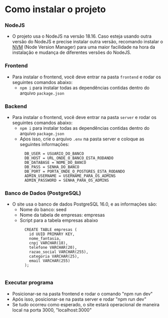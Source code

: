 # Como instalar o projeto

### NodeJS
- O projeto usa o NodeJS na versão 18.16. Caso esteja usando outra versão do NodeJS e precise instalar outra versão,
recomando instalar o [NVM](https://github.com/nvm-sh/nvm) (Node Version Manager) para uma maior facilidade na hora da instalação e mudança de diferentes versões do NodeJS.

### Frontend

- Para instalar o frontend, você deve entrar na pasta `frontend` e rodar os seguintes comandos abaixo:
  - `npm i` para instalar todas as dependências contidas dentro do arquivo `package.json`

### Backend
- Para instalar o frontend, você deve entrar na pasta `server` e rodar os seguintes comandos abaixo:
  - `npm i` para instalar todas as dependências contidas dentro do arquivo `package.json`
  - Aṕos isso, crie o arquivo `.env` na pasta server e coloque as seguintes informações:
    ```
      DB_USER = USUARIO_DO_BANCO
      DB_HOST = URL_ONDE_O_BANCO_ESTA_RODANDO
      DB_DATABASE = NOME_DO_BANCO
      DB_PASS = SENHA_DO_BANCO
      DB_PORT = PORTA_ONDE_O_POSTGRES_ESTA_RODANDO
      ADMIN_USERNAME = USERNAME_PARA_OS_ADMINS
      ADMIN_PASSWORD = SENHA_PARA_OS_ADMINS
    ```

### Banco de Dados (PostgreSQL)
- O site usa o banco de dados PostgreSQL 16.0, e as informações são:
  - Nome do banco: seed
  - Nome da tabela de empresas: empresas
  - Script para a tabela empresas abaixo
    ```
      CREATE TABLE empresas (
        id UUID PRIMARY KEY,
        nome_fantasia,
        cnpj VARCHAR(18),
        telefone VARCHAR(20),
        razao_social VARCHAR(255),
        categoria VARCHAR(25),
        email VARCHAR(255)
      );
      
    ```

### Executar programa
- Posicionar-se na pasta frontend e rodar o comando "npm run dev"
- Após isso, posicionar-se na pasta server e rodar "npm run dev"
- Se tudo ocorreu como esperado, o site estará operacional de maneira local na porta 3000, "localhost:3000"
